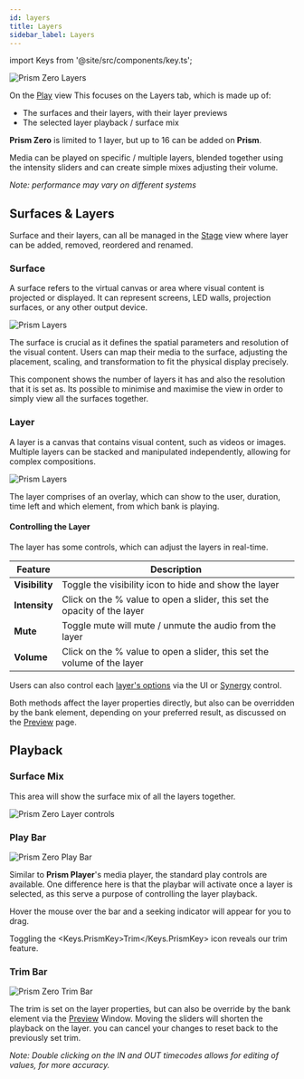 ```yaml
---
id: layers
title: Layers
sidebar_label: Layers
---
```


import Keys from '@site/src/components/key.ts';

![Prism Zero Layers](/prismdocs/images/zero-layers.png)

On the [Play](../play) view This focuses on the Layers tab, which is made up of:

- The surfaces and their layers, with their layer previews
- The selected layer playback / surface mix

**Prism Zero** is limited to 1 layer, but up to 16 can be added on **Prism**. 


Media can be played on specific / multiple layers, blended together using the intensity sliders and can create simple mixes adjusting their volume. 

*Note: performance may vary on different systems*

## Surfaces & Layers

Surface and their layers, can all be managed in the [Stage](../stage) view where layer can be added, removed, reordered and renamed.

### Surface

A surface refers to the virtual canvas or area where visual content is projected or displayed. It can represent screens, LED walls, projection surfaces, or any other output device.

![Prism Layers](/prismdocs/images/surfaces-layers/zero-surface.png)

The surface is crucial as it defines the spatial parameters and resolution of the visual content. Users can map their media to the surface, adjusting the placement, scaling, and transformation to fit the physical display precisely.

This component shows the number of layers it has and also the resolution that it is set as. Its possible to minimise and maximise the view in order to simply view all the surfaces together. 


### Layer

A layer is a canvas that contains visual content, such as videos or images. Multiple layers can be stacked and manipulated independently, allowing for complex compositions.

![Prism Layers](/prismdocs/images/surfaces-layers/zero-layer.png)

The layer comprises of an overlay, which can show to the user, duration, time left and which element, from which bank is playing. 

#### Controlling the Layer

The layer has some controls, which can adjust the layers in real-time.

| Feature | Description |
|---------|-------------|
|  **Visibility** | Toggle the visibility icon to hide and show the layer |
|  **Intensity** | Click on the % value to open a slider, this set the opacity of the layer |
|  **Mute** | Toggle mute will mute / unmute the audio from the layer |
|  **Volume** | Click on the % value to open a slider, this set the volume of the layer |

Users can also control each [layer's options](../play/layer-options) via the UI or [Synergy](../settings/settings-synergy) control.

Both methods affect the layer properties directly, but also can be overridden by the bank element, depending on your preferred result, as discussed on the [Preview](../preview) page.

## Playback

### Surface Mix

This area will show the surface mix of all the layers together. 

![Prism Zero Layer controls](/prismdocs/images/zero-surface-mix.png)

### Play Bar

![Prism Zero Play Bar](/prismdocs/images/zero-prism-playbar.png)

Similar to **Prism Player**'s media player, the standard play controls are available. One difference here is that the playbar will activate once a layer is selected, as this serve a purpose of controlling the layer playback.

Hover the mouse over the bar and a seeking indicator will appear for you to drag.

Toggling the <Keys.PrismKey>Trim</Keys.PrismKey> icon reveals our trim feature.

### Trim Bar

![Prism Zero Trim Bar](/prismdocs/images/zero-prism-trimbar.png)

The trim is set on the layer properties, but can also be override by the bank element via the [Preview](../preview) Window. Moving the sliders will shorten the playback on the layer. you can cancel your changes to reset back to the previously set trim. 

*Note: Double clicking on the IN and OUT timecodes allows for editing of values, for more accuracy.*